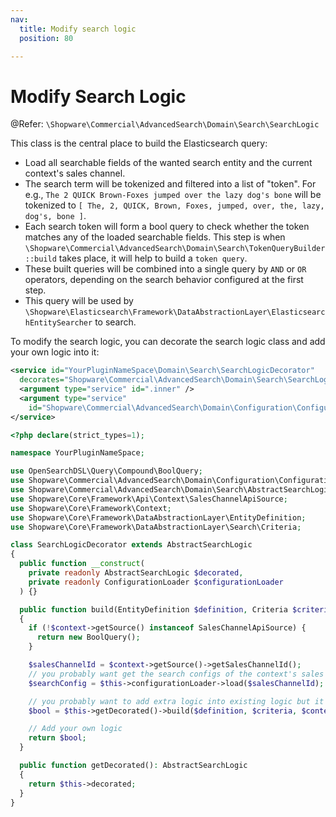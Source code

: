 ```yaml
---
nav:
  title: Modify search logic
  position: 80

---
```


# Modify Search Logic

@Refer: `\Shopware\Commercial\AdvancedSearch\Domain\Search\SearchLogic`

This class is the central place to build the Elasticsearch query:

* Load all searchable fields of the wanted search entity and the current context's sales channel.
* The search term will be tokenized and filtered into a list of "token". For e.g., `The 2 QUICK Brown-Foxes jumped over the lazy dog's bone` will be tokenized to `[ The, 2, QUICK, Brown, Foxes, jumped, over, the, lazy, dog's, bone ]`.
* Each search token will form a bool query to check whether the token matches any of the loaded searchable fields. This step is when `\Shopware\Commercial\AdvancedSearch\Domain\Search\TokenQueryBuilder::build` takes place, it will help to build a `token query`.
* These built queries will be combined into a single query by `AND` or `OR` operators, depending on the search behavior configured at the first step.
* This query will be used by `\Shopware\Elasticsearch\Framework\DataAbstractionLayer\ElasticsearchEntitySearcher` to search.

To modify the search logic, you can decorate the search logic class and add your own logic into it:

```xml
<service id="YourPluginNameSpace\Domain\Search\SearchLogicDecorator"
  decorates="Shopware\Commercial\AdvancedSearch\Domain\Search\SearchLogic">
  <argument type="service" id=".inner" />
  <argument type="service"
    id="Shopware\Commercial\AdvancedSearch\Domain\Configuration\ConfigurationLoader" />
</service>
```

```php
<?php declare(strict_types=1);

namespace YourPluginNameSpace;

use OpenSearchDSL\Query\Compound\BoolQuery;
use Shopware\Commercial\AdvancedSearch\Domain\Configuration\ConfigurationLoader;
use Shopware\Commercial\AdvancedSearch\Domain\Search\AbstractSearchLogic;
use Shopware\Core\Framework\Api\Context\SalesChannelApiSource;
use Shopware\Core\Framework\Context;
use Shopware\Core\Framework\DataAbstractionLayer\EntityDefinition;
use Shopware\Core\Framework\DataAbstractionLayer\Search\Criteria;

class SearchLogicDecorator extends AbstractSearchLogic
{
  public function __construct(
    private readonly AbstractSearchLogic $decorated,
    private readonly ConfigurationLoader $configurationLoader
  ) {}

  public function build(EntityDefinition $definition, Criteria $criteria, Context $context): BoolQuery
  {
    if (!$context->getSource() instanceof SalesChannelApiSource) {
      return new BoolQuery();
    }

    $salesChannelId = $context->getSource()->getSalesChannelId();
    // you probably want get the search configs of the context's sales channel but it's optional
    $searchConfig = $this->configurationLoader->load($salesChannelId);

    // you probably want to add extra logic into existing logic but it's optional
    $bool = $this->getDecorated()->build($definition, $criteria, $context);

    // Add your own logic
    return $bool;
  }

  public function getDecorated(): AbstractSearchLogic
  {
    return $this->decorated;
  }
}
```
